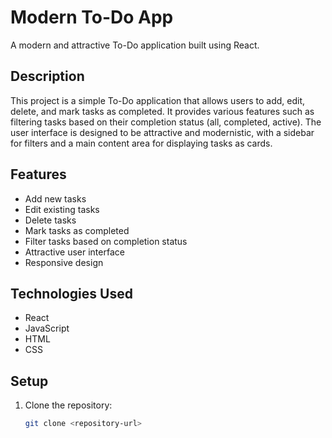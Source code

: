 # Modern To-Do App

A modern and attractive To-Do application built using React.

## Description

This project is a simple To-Do application that allows users to add, edit, delete, and mark tasks as completed. It provides various features such as filtering tasks based on their completion status (all, completed, active). The user interface is designed to be attractive and modernistic, with a sidebar for filters and a main content area for displaying tasks as cards.

## Features

- Add new tasks
- Edit existing tasks
- Delete tasks
- Mark tasks as completed
- Filter tasks based on completion status
- Attractive user interface
- Responsive design

## Technologies Used

- React
- JavaScript
- HTML
- CSS

## Setup

1. Clone the repository:

   ```bash
   git clone <repository-url>
